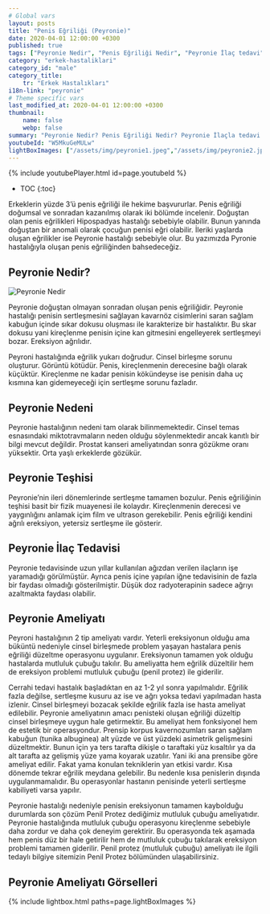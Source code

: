 ```yaml
---
# Global vars
layout: posts
title: "Penis Eğriliği (Peyronie)"
date: 2020-04-01 12:00:00 +0300
published: true
tags: ["Peyronie Nedir", "Penis Eğriliği Nedir", "Peyronie İlaç tedavi", " Peyronie sebep", "Peyronie belirti", "Peyronie ameliyat", "Penis eğriliği düzeltme", "penis eğriliği ameliyatı", "mutluluk çubuğu ameliyatı", "Penil Protez Ameliyatı" , "Penis eğriliği ameliyatı nasıl olur" , "Peyronie" , "Penis Eğriliği" , "peyronie nedeni" , "peyronie teşhis" , "penis eğriliği nedeni" , "Penis neden eğrilir" ]
category: "erkek-hastaliklari"
category_id: "male"
category_title:
    tr: "Erkek Hastalıkları"
i18n-link: "peyronie"
# Theme specific vars
last_modified_at: 2020-04-01 12:00:00 +0300
thumbnail:
    name: false
    webp: false
summary: "Peyronie Nedir? Penis Eğriliği Nedir? Peyronie İlaçla tedavi edilir mi? Peyronie'nin sebebi? Peyronie belirtileri, Peyronie ameliyatları, Penis Eğriliği düzeltilmesi, penis eğriliği ameliyatı, mutluluk çubuğu ameliyatı, penil protez ameliyatı, Penis eğriliği nasıl düzeltilir, Penis eğriliği ameliyatı nasıl olur"
youtubeId: "W5MkuGeMULw"
lightBoxImages: ["/assets/img/peyronie1.jpeg","/assets/img/peyronie2.jpeg","/assets/img/peyronie3.jpeg"]
---
```

{% include youtubePlayer.html id=page.youtubeId %}

* TOC
{:toc}

Erkeklerin yüzde 3’ü penis eğriliği ile hekime başvururlar. Penis eğriliği doğumsal ve sonradan kazanılmış olarak iki bölümde incelenir. Doğuştan olan penis eğrilikleri Hipospadyas hastalığı sebebiyle olabilir. Bunun yanında doğuştan bir anomali olarak çocuğun penisi eğri olabilir. İleriki yaşlarda oluşan eğrilikler ise Peyronie hastalığı sebebiyle olur. Bu yazımızda Pyronie hastalığıyla oluşan penis eğriliğinden bahsedeceğiz.

## Peyronie Nedir?

![Peyronie Nedir](/assets/img/peyronie.jpeg)

Peyronie doğuştan olmayan sonradan oluşan penis eğriliğidir. Peyronie hastalığı penisin sertleşmesini sağlayan kavarnöz cisimlerini saran sağlam kabuğun içinde sıkar dokusu oluşması ile karakterize bir hastalıktır. Bu skar dokusu yani kireçlenme penisin içine kan gitmesini engelleyerek sertleşmeyi bozar. Ereksiyon ağrılıdır.

Peyroni hastalığında eğrilik yukarı doğrudur. Cinsel birleşme sorunu oluşturur. Görüntü kötüdür. Penis, kireçlenmenin derecesine bağlı olarak küçüktür. Kireçlenme ne kadar penisin kökündeyse ise penisin daha uç kısmına kan gidemeyeceği için sertleşme sorunu fazladır.

## Peyronie Nedeni

Peyronie hastalığının nedeni tam olarak bilinmemektedir. Cinsel temas esnasındaki miktotravmaların neden olduğu söylenmektedir ancak kanıtlı bir bilgi mevcut değildir. Prostat kanseri ameliyatından sonra gözükme oranı yüksektir. Orta yaşlı erkeklerde gözükür.

## Peyronie Teşhisi

Peyronie’nin ileri dönemlerinde sertleşme tamamen bozulur. Penis eğriliğinin teşhisi basit bir fizik muayenesi ile kolaydır. Kireçlenmenin derecesi ve yaygınlığını anlamak içim film ve ultrason gerekebilir. Penis eğriliği kendini ağrılı ereksiyon, yetersiz sertleşme ile gösterir.

## Peyronie İlaç Tedavisi

Peyronie tedavisinde uzun yıllar kullanılan ağızdan verilen ilaçların işe yaramadığı görülmüştür. Ayrıca penis içine yapılan iğne tedavisinin de fazla bir faydası olmadığı gösterilmiştir. Düşük doz radyoterapinin sadece ağrıyı azaltmakta faydası olabilir.

## Peyronie Ameliyatı

Peyroni hastalığının 2 tip ameliyatı vardır. Yeterli ereksiyonun olduğu ama büküntü nedeniyle cinsel birleşmede problem yaşayan hastalara penis eğriliği düzeltme operasyonu uygulanır. Ereksiyonun tamamen yok olduğu hastalarda mutluluk çubuğu takılır. Bu ameliyatta hem eğrilik düzeltilir hem de ereksiyon problemi mutluluk çubuğu (penil protez) ile giderilir.


Cerrahi tedavi hastalık başladıktan en az 1-2 yıl sonra yapılmalıdır. Eğrilik fazla değilse, sertleşme kusuru az ise ve ağrı yoksa tedavi yapılmadan hasta izlenir. Cinsel birleşmeyi bozacak şekilde eğrilik fazla ise hasta ameliyat edilebilir. Peyronie ameliyatının amacı penisteki oluşan eğriliği düzeltip cinsel birleşmeye uygun hale getirmektir. Bu ameliyat hem fonksiyonel hem de estetik bir operasyondur. Prensip korpus kavernozumları saran sağlam kabuğun (tunika albuginea) alt yüzde ve üst yüzdeki asimetrik gelişmesini düzeltmektir. Bunun için ya ters tarafta dikişle o taraftaki yüz kısaltılır ya da alt tarafta az gelişmiş yüze yama koyarak uzatılır. Yani iki ana prensibe göre ameliyat edilir. Fakat yama konulan tekniklerin yan etkisi vardır. Kısa dönemde tekrar eğrilik meydana gelebilir. Bu nedenle kısa penislerin dışında uygulanmamalıdır. Bu operasyonlar hastanın penisinde yeterli sertleşme kabiliyeti varsa yapılır.


Peyronie hastalığı nedeniyle penisin ereksiyonun tamamen kaybolduğu durumlarda son çözüm Penil Protez dediğimiz mutluluk çubuğu ameliyatıdır. Peyronie hastalığında mutluluk çubuğu operasyonu kireçlenme sebebiyle daha zordur ve daha çok deneyim gerektirir. Bu operasyonda tek aşamada hem penis düz bir hale getirilir hem de mutluluk çubuğu takılarak ereksiyon problemi tamamen giderilir. Penil protez (mutluluk çubuğu) ameliyatı ile ilgili tedaylı bilgiye sitemizin Penil Protez bölümünden ulaşabilirsiniz.

## Peyronie Ameliyatı Görselleri

{% include lightbox.html paths=page.lightBoxImages %}
